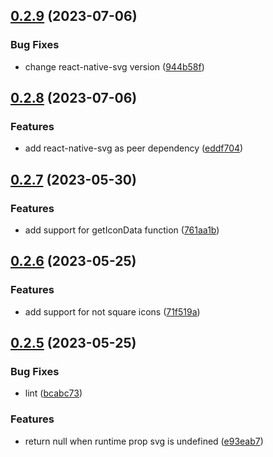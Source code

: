 

## [0.2.9](https://github.com/oktaysenkan/react-native-iconify/compare/v0.2.8...v0.2.9) (2023-07-06)


### Bug Fixes

* change react-native-svg version ([944b58f](https://github.com/oktaysenkan/react-native-iconify/commit/944b58fce71d79ed3a9e126ab4f6f1be1efacb5a))

## [0.2.8](https://github.com/oktaysenkan/react-native-iconify/compare/v0.2.7...v0.2.8) (2023-07-06)


### Features

* add react-native-svg as peer dependency ([eddf704](https://github.com/oktaysenkan/react-native-iconify/commit/eddf7042dd7cd37bd202c7841bf6d083fbe054a0))

## [0.2.7](https://github.com/oktaysenkan/react-native-iconify/compare/v0.2.6...v0.2.7) (2023-05-30)


### Features

* add support for getIconData function ([761aa1b](https://github.com/oktaysenkan/react-native-iconify/commit/761aa1baad90655f3592f1c2aa9ae7841b7411b4))

## [0.2.6](https://github.com/oktaysenkan/react-native-iconify/compare/v0.2.5...v0.2.6) (2023-05-25)


### Features

* add support for not square icons ([71f519a](https://github.com/oktaysenkan/react-native-iconify/commit/71f519a17eac862f61d7586e490ef909209d3be7))

## [0.2.5](https://github.com/oktaysenkan/react-native-iconify/compare/v0.2.4...v0.2.5) (2023-05-25)


### Bug Fixes

* lint ([bcabc73](https://github.com/oktaysenkan/react-native-iconify/commit/bcabc73441e4967db5ef161988a7fdf5d2c5065f))


### Features

* return null when runtime prop svg is undefined ([e93eab7](https://github.com/oktaysenkan/react-native-iconify/commit/e93eab79ebc1c88f0a5fd1ae0249a108540f8570))